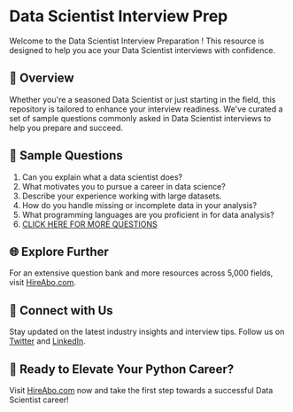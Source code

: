 # Data Scientist Interview Prep

Welcome to the Data Scientist Interview Preparation ! This resource is designed to help you ace your Data Scientist interviews with confidence.

## 🚀 Overview

Whether you're a seasoned Data Scientist or just starting in the field, this repository is tailored to enhance your interview readiness. We've curated a set of sample questions commonly asked in Data Scientist interviews to help you prepare and succeed.

## 📝 Sample Questions

1. Can you explain what a data scientist does?
2. What motivates you to pursue a career in data science?
3. Describe your experience working with large datasets.
4. How do you handle missing or incomplete data in your analysis?
5. What programming languages are you proficient in for data analysis?
6. [CLICK HERE FOR MORE QUESTIONS](https://hireabo.com/job/19_0_5/Data%20Scientist)

## 🌐 Explore Further

For an extensive question bank and more resources across 5,000 fields, visit [HireAbo.com](https://www.hireabo.com).

## 📱 Connect with Us

Stay updated on the latest industry insights and interview tips. Follow us on [Twitter](https://twitter.com/hireabo) and [LinkedIn](https://www.linkedin.com/in/hire-abo-3609972a8/).

## 🚀 Ready to Elevate Your Python Career?

Visit [HireAbo.com](https://www.hireabo.com) now and take the first step towards a successful Data Scientist career!